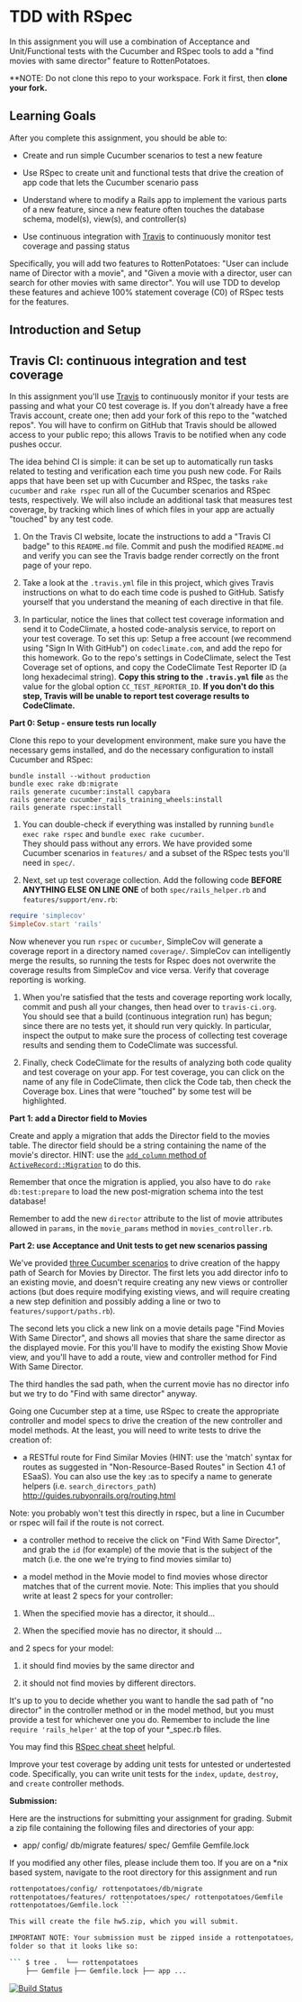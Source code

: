 # TDD with RSpec

In this assignment you will use a combination of Acceptance and
Unit/Functional 
tests with the Cucumber and RSpec tools to add a "find movies with same
director" feature to RottenPotatoes.

**NOTE: Do not clone this repo to your workspace. Fork it first, then
**clone your fork.**

Learning Goals
--------------
After you complete this assignment, you should be able to:

* Create and run simple Cucumber scenarios to test a new feature

* Use RSpec to create unit and functional tests that drive the creation
of app code that lets the Cucumber scenario pass 

* Understand where to modify a Rails app to implement the various parts
of a new feature, since a new feature often touches the database schema,
model(s), view(s), and controller(s)

* Use continuous integration with [Travis](http://travis-ci.org) to
continuously monitor test coverage and passing status

Specifically, you will add two features to RottenPotatoes: "User can
include name of Director with a movie", and "Given a movie with a
director, user can search for other movies with same director".
You will use TDD to develop these features and achieve 100% statement coverage (C0)
of RSpec tests for the features.


Introduction and Setup
----

## Travis CI: continuous integration and test coverage

In this assignment you'll use [Travis](http://travis-ci.org) to
continuously monitor if your tests are passing and what your C0 test coverage is.  If you don't already
have a free Travis account, create one; then add your fork of this
repo to the "watched repos".  You will have to confirm on GitHub that
Travis should be allowed access to your public repo; this allows Travis
to be notified when any code pushes occur.

The idea behind CI is simple: it can be set up to automatically run
tasks related to testing and verification each time you push new code.
For Rails apps that have been set up with Cucumber and RSpec, the tasks
`rake cucumber` and `rake rspec` run all of the Cucumber scenarios and
RSpec tests, respectively.  We will also include an additional task 
that measures test coverage, by tracking which lines of which files in your
app are actually "touched" by any test code.

1. On the Travis CI website, locate the instructions to add a "Travis CI
badge" to this `README.md` file.  Commit and push the modified
`README.md` and verify you can see the Travis badge render correctly on
the front page of your repo.

2. Take a look at the `.travis.yml` file in this project, which gives
Travis instructions on what to do each time code is pushed to GitHub.
Satisfy yourself that you understand the meaning of each directive in
that file.

1. In particular, notice the lines that collect test coverage information and send it to CodeClimate, a hosted
code-analysis service, to report on your test coverage.  To set this up:
Setup a free account (we recommend using "Sign In With GitHub") on `codeclimate.com`, and add the repo for this
homework.  Go to the repo's settings in CodeClimate, select the Test Coverage set of options, and
copy the CodeClimate Test Reporter ID (a long hexadecimal string).  **Copy this string to the `.travis.yml` file** as the value 
for the global option `CC_TEST_REPORTER_ID`.  **If you don't do this step, Travis will be unable to report 
test coverage results to CodeClimate.**

**Part 0: Setup - ensure tests run locally**

Clone this repo to your development environment,  make sure you have the necessary gems installed,
and do the necessary configuration to install Cucumber and RSpec:

```
bundle install --without production
bundle exec rake db:migrate
rails generate cucumber:install capybara 
rails generate cucumber_rails_training_wheels:install 
rails generate rspec:install 
```

1. You can double-check if everything was installed by running `bundle exec rake rspec` and `bundle exec rake cucumber`.  
They should pass without any errors.
We have provided some Cucumber scenarios in `features/` and a subset of
the RSpec tests you'll need in `spec/`.

1. Next, set up test coverage collection.  Add the following code **BEFORE ANYTHING ELSE ON LINE ONE** of both
`spec/rails_helper.rb` and `features/support/env.rb`:

```ruby 
require 'simplecov' 
SimpleCov.start 'rails' 
```

Now whenever you run `rspec` or `cucumber`, SimpleCov will generate a coverage report
in a directory named `coverage/`.  SimpleCov can intelligently merge the results, so running
the tests for Rspec does not overwrite the coverage results from
SimpleCov and vice versa.  Verify that coverage reporting is working.

1. When you're satisfied that the tests and coverage reporting work locally, commit and push all your changes, then head over
to `travis-ci.org`.  You should see that a build (continuous integration run) has begun; since there are no tests yet,
it should run very quickly.  In particular, inspect the output to make sure the process of collecting
test coverage results and sending them to CodeClimate was successful.

1. Finally, check CodeClimate for the results of analyzing both code quality and test coverage on your app.
For test coverage, you can click on the name of any file in CodeClimate, then click the Code tab, then check the 
Coverage box.  Lines that were "touched" by some test will be highlighted.



**Part 1: add a Director field to Movies**

Create and apply a migration that adds the Director field to the movies
table.  The director field should be a string containing the name of the
movie's director.  HINT: use the [`add_column` method of
`ActiveRecord::Migration`](http://apidock.com/rails/ActiveRecord/ConnectionAdapters/SchemaStatements/add_column)
to do this.

Remember that once the migration is applied, you also have to do `rake
db:test:prepare` to load the new post-migration schema into the test
database!

Remember to add the new `director` attribute to the list of movie
attributes allowed in `params`, in the `movie_params` method in
`movies_controller.rb`. 


**Part 2: use Acceptance and Unit tests to get new scenarios passing**

We've provided [three Cucumber scenarios](http://pastebin.com/L6FYWyV7)
to drive creation of the happy path of Search for Movies by Director.
The first lets you add director info to an existing movie, and doesn't
require creating any new views or controller actions (but does require
modifying existing views, and will require creating a new step
definition and possibly adding a line or two to
`features/support/paths.rb`).

The second lets you click a new link on a movie details page "Find
Movies With Same Director", and shows all movies that share the same
director as the displayed movie.  For this you'll have to modify the
existing Show Movie view, and you'll have to add a route, view and
controller method for Find With Same Director.

The third handles the sad path, when the current movie has no director
info but we try to do "Find with same director" anyway.

Going one Cucumber step at a time, use RSpec to create the appropriate
controller and model specs to drive the creation of the new controller
and model methods.  At the least, you will need to write tests to drive
the creation of:

* a RESTful route for Find Similar Movies (HINT: use the 'match' syntax
for routes as suggested in "Non-Resource-Based Routes" in Section 4.1 of
ESaaS). You can also use the key :as to specify a name to generate
helpers (i.e. `search_directors_path`)
http://guides.rubyonrails.org/routing.html 

Note: you probably won't test
this directly in rspec, but a line in Cucumber or rspec will fail if the
route is not correct.

* a controller method to receive the click on "Find With Same Director",
and grab the `id` (for example) of the movie that is the subject of the
match (i.e. the one we're trying to find movies similar to)

* a model method in the Movie model to find movies whose director
matches that of the current movie. Note: This implies that you should
write at least 2 specs for your controller: 

1) When the specified movie has a director, it should...  

2) When the specified movie has no director, it should ... 

and 2 specs for your model: 

1) it should find movies by the same director and 

2) it should not find movies by different directors.

It's up to you to decide whether you want to handle the sad path of "no
director" in the controller method or in the model method, but you must
provide a test for whichever one you do. Remember to include the line
`require 'rails_helper'` at the top of your *_spec.rb files.

You may find this [RSpec cheat sheet](https://devhints.io/rspec) helpful.

Improve your test coverage by adding unit tests for untested or
undertested code. Specifically, you can write unit tests for the
`index`, `update`, `destroy`, and `create` controller methods.

**Submission:**

Here are the instructions for submitting your assignment for
grading. Submit a zip file containing the following files and
directories of your app:

* app/ config/ db/migrate features/ spec/ Gemfile Gemfile.lock

If you modified any other files, please include them too. If you are on
a *nix based system, navigate to the root directory for this assignment
and run

```sh $ cd ..  $ zip -r hw5.zip rottenpotatoes/app/
rottenpotatoes/config/ rottenpotatoes/db/migrate
rottenpotatoes/features/ rottenpotatoes/spec/ rottenpotatoes/Gemfile
rottenpotatoes/Gemfile.lock ```

This will create the file hw5.zip, which you will submit.

IMPORTANT NOTE: Your submission must be zipped inside a rottenpotatoes/
folder so that it looks like so:

``` $ tree .  └── rottenpotatoes
    ├── Gemfile ├── Gemfile.lock ├── app ...
```

[![Build Status](https://travis-ci.org/wesleyhsiao/hw-tdd-rspec.svg?branch=master)](https://travis-ci.org/wesleyhsiao/hw-tdd-rspec)